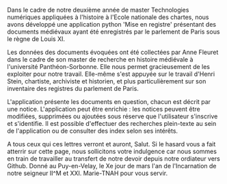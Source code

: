 Dans le cadre de notre deuxième année de master Technologies numériques appliquées à l'histoire à l'Ecole nationale des chartes, nous avons développé une application python 'Mise en registre' présentant des documents médiévaux ayant été enregistrés par le parlement de Paris sous le règne de Louis XI.

Les données des documents évoquées ont été collectées par Anne Fleuret dans le cadre de son master de recherche en histoire médiévale à l'université Panthéon-Sorbonne. Elle nous permet gracieusement de les exploiter pour notre travail. Elle-même s'est appuyée sur le travail d'Henri Stein, chartiste, archiviste et historien, et plus particulièrement sur son inventaire des registres du parlement de Paris. 

L'application présente les documents en question, chacun est décrit par une notice. L'application peut être enrichie : les notices peuvent être modifiées, supprimées ou ajoutées sous réserve que l'utilisateur s'inscrive et s'identifie. Il est possible d'effectuer des recherches plein-texte au sein de l'application ou de consulter des index selon ses intérêts. 

A tous ceux qui ces lettres verront et auront, Salut. Si le hasard vous a fait atterrir sur cette page, nous sollicitons votre indulgence car nous sommes en train de travailler au transfert de notre devoir depuis notre ordiateur vers Github. Donné au Puy-en-Velay, le Xe jour de mars l'an de l'Incarnation de notre seigneur II^M et XXI. Marie-TNAH pour vous servir.
